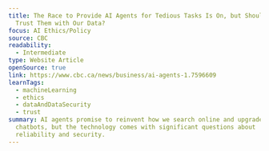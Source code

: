 ```yaml
---
title: The Race to Provide AI Agents for Tedious Tasks Is On, but Should We
  Trust Them with Our Data?
focus: AI Ethics/Policy
source: CBC
readability:
  - Intermediate
type: Website Article
openSource: true
link: https://www.cbc.ca/news/business/ai-agents-1.7596609
learnTags:
  - machineLearning
  - ethics
  - dataAndDataSecurity
  - trust
summary: AI agents promise to reinvent how we search online and upgrade AI
  chatbots, but the technology comes with significant questions about
  reliability and security.
---
```


